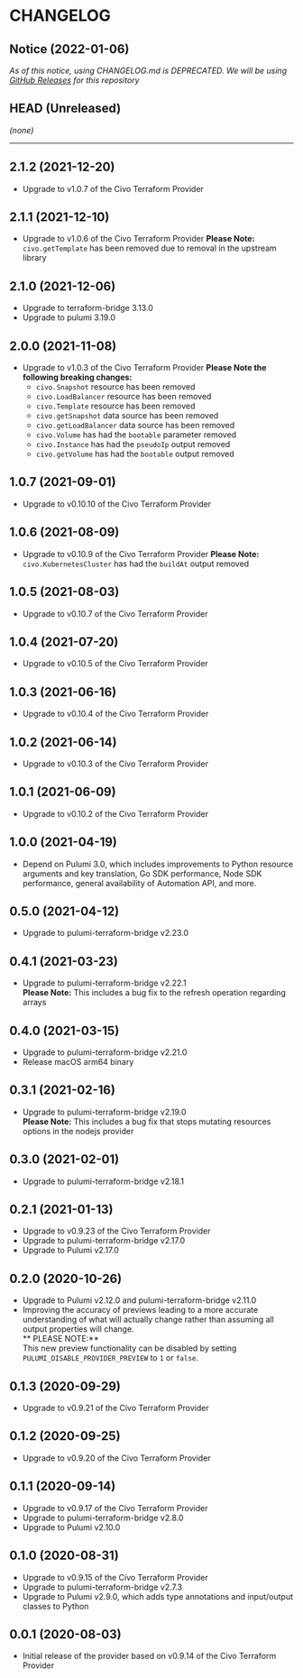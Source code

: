 CHANGELOG
=========

## Notice (2022-01-06)

*As of this notice, using CHANGELOG.md is DEPRECATED. We will be using [GitHub Releases](https://github.com/pulumi/pulumi-aiven/releases) for this repository*

## HEAD (Unreleased)
_(none)_

---

## 2.1.2 (2021-12-20)
* Upgrade to v1.0.7 of the Civo Terraform Provider

## 2.1.1 (2021-12-10)
* Upgrade to v1.0.6 of the Civo Terraform Provider
  **Please Note:** `civo.getTemplate` has been removed due to removal in the upstream library

## 2.1.0 (2021-12-06)
* Upgrade to terraform-bridge 3.13.0
* Upgrade to pulumi 3.19.0

## 2.0.0 (2021-11-08)
* Upgrade to v1.0.3 of the Civo Terraform Provider
  **Please Note the following breaking changes:**
  * `civo.Snapshot` resource has been removed
  * `civo.LoadBalancer` resource has been removed
  * `civo.Template` resource has been removed
  * `civo.getSnapshot` data source has been removed
  * `civo.getLoadBalancer` data source has been removed
  * `civo.Volume` has had the `bootable` parameter removed
  * `civo.Instance` has had the `pseudoIp` output removed
  * `civo.getVolume` has had the `bootable` output removed

## 1.0.7 (2021-09-01)
* Upgrade to v0.10.10 of the Civo Terraform Provider

## 1.0.6 (2021-08-09)
* Upgrade to v0.10.9 of the Civo Terraform Provider
  **Please Note:** `civo.KubernetesCluster` has had the `buildAt` output removed

## 1.0.5 (2021-08-03)
* Upgrade to v0.10.7 of the Civo Terraform Provider


## 1.0.4 (2021-07-20)
* Upgrade to v0.10.5 of the Civo Terraform Provider

## 1.0.3 (2021-06-16)
* Upgrade to v0.10.4 of the Civo Terraform Provider

## 1.0.2 (2021-06-14)
* Upgrade to v0.10.3 of the Civo Terraform Provider

## 1.0.1 (2021-06-09)
* Upgrade to v0.10.2 of the Civo Terraform Provider

## 1.0.0 (2021-04-19)
* Depend on Pulumi 3.0, which includes improvements to Python resource arguments and key translation, Go SDK performance,
  Node SDK performance, general availability of Automation API, and more.

## 0.5.0 (2021-04-12)
* Upgrade to pulumi-terraform-bridge v2.23.0

## 0.4.1 (2021-03-23)
* Upgrade to pulumi-terraform-bridge v2.22.1  
  **Please Note:** This includes a bug fix to the refresh operation regarding arrays

## 0.4.0 (2021-03-15)
* Upgrade to pulumi-terraform-bridge v2.21.0
* Release macOS arm64 binary

## 0.3.1 (2021-02-16)
* Upgrade to pulumi-terraform-bridge v2.19.0  
  **Please Note:** This includes a bug fix that stops mutating resources options in the nodejs provider

## 0.3.0 (2021-02-01)
* Upgrade to pulumi-terraform-bridge v2.18.1

## 0.2.1 (2021-01-13)
* Upgrade to v0.9.23 of the Civo Terraform Provider
* Upgrade to pulumi-terraform-bridge v2.17.0
* Upgrade to Pulumi v2.17.0

## 0.2.0 (2020-10-26)
* Upgrade to Pulumi v2.12.0 and pulumi-terraform-bridge v2.11.0
* Improving the accuracy of previews leading to a more accurate understanding of what will actually change rather than assuming all output properties will change.  
  ** PLEASE NOTE:**  
  This new preview functionality can be disabled by setting `PULUMI_DISABLE_PROVIDER_PREVIEW` to `1` or `false`.

## 0.1.3 (2020-09-29)
* Upgrade to v0.9.21 of the Civo Terraform Provider

## 0.1.2 (2020-09-25)
* Upgrade to v0.9.20 of the Civo Terraform Provider

## 0.1.1 (2020-09-14)
* Upgrade to v0.9.17 of the Civo Terraform Provider
* Upgrade to pulumi-terraform-bridge v2.8.0
* Upgrade to Pulumi v2.10.0

## 0.1.0 (2020-08-31)
* Upgrade to v0.9.15 of the Civo Terraform Provider
* Upgrade to pulumi-terraform-bridge v2.7.3
* Upgrade to Pulumi v2.9.0, which adds type annotations and input/output classes to Python

## 0.0.1 (2020-08-03)
* Initial release of the provider based on v0.9.14 of the Civo Terraform Provider

